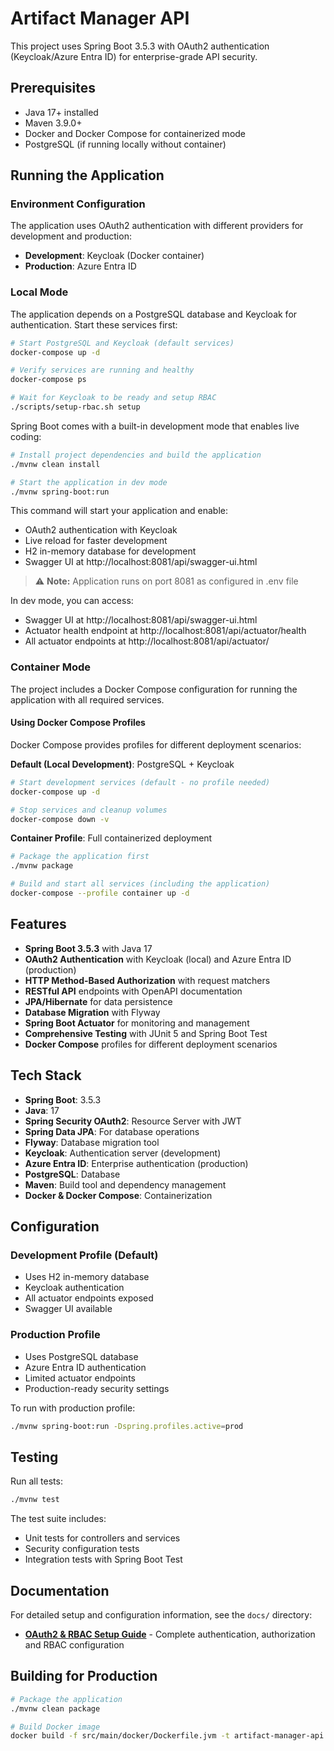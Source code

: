 # Artifact Manager API

This project uses Spring Boot 3.5.3 with OAuth2 authentication (Keycloak/Azure Entra ID) for enterprise-grade API security.

## Prerequisites

- Java 17+ installed
- Maven 3.9.0+
- Docker and Docker Compose for containerized mode
- PostgreSQL (if running locally without container)

## Running the Application

### Environment Configuration

The application uses OAuth2 authentication with different providers for development and production:

- **Development**: Keycloak (Docker container)
- **Production**: Azure Entra ID

### Local Mode

The application depends on a PostgreSQL database and Keycloak for authentication. Start these services first:

```bash
# Start PostgreSQL and Keycloak (default services)
docker-compose up -d

# Verify services are running and healthy
docker-compose ps

# Wait for Keycloak to be ready and setup RBAC
./scripts/setup-rbac.sh setup
```

Spring Boot comes with a built-in development mode that enables live coding:

```bash
# Install project dependencies and build the application
./mvnw clean install

# Start the application in dev mode
./mvnw spring-boot:run
```

This command will start your application and enable:
- OAuth2 authentication with Keycloak
- Live reload for faster development
- H2 in-memory database for development
- Swagger UI at http://localhost:8081/api/swagger-ui.html

> :warning: **Note:** Application runs on port 8081 as configured in .env file

In dev mode, you can access:
- Swagger UI at http://localhost:8081/api/swagger-ui.html
- Actuator health endpoint at http://localhost:8081/api/actuator/health
- All actuator endpoints at http://localhost:8081/api/actuator/

### Container Mode

The project includes a Docker Compose configuration for running the application with all required services.

#### Using Docker Compose Profiles

Docker Compose provides profiles for different deployment scenarios:

**Default (Local Development)**: PostgreSQL + Keycloak
```bash
# Start development services (default - no profile needed)
docker-compose up -d

# Stop services and cleanup volumes
docker-compose down -v
```

**Container Profile**: Full containerized deployment
```bash
# Package the application first
./mvnw package

# Build and start all services (including the application)
docker-compose --profile container up -d
```

## Features

- **Spring Boot 3.5.3** with Java 17
- **OAuth2 Authentication** with Keycloak (local) and Azure Entra ID (production)  
- **HTTP Method-Based Authorization** with request matchers
- **RESTful API** endpoints with OpenAPI documentation
- **JPA/Hibernate** for data persistence
- **Database Migration** with Flyway
- **Spring Boot Actuator** for monitoring and management
- **Comprehensive Testing** with JUnit 5 and Spring Boot Test
- **Docker Compose** profiles for different deployment scenarios

## Tech Stack

- **Spring Boot**: 3.5.3
- **Java**: 17
- **Spring Security OAuth2**: Resource Server with JWT
- **Spring Data JPA**: For database operations
- **Flyway**: Database migration tool
- **Keycloak**: Authentication server (development)
- **Azure Entra ID**: Enterprise authentication (production)
- **PostgreSQL**: Database
- **Maven**: Build tool and dependency management
- **Docker & Docker Compose**: Containerization

## Configuration

### Development Profile (Default)
- Uses H2 in-memory database
- Keycloak authentication
- All actuator endpoints exposed
- Swagger UI available

### Production Profile
- Uses PostgreSQL database
- Azure Entra ID authentication
- Limited actuator endpoints
- Production-ready security settings

To run with production profile:
```bash
./mvnw spring-boot:run -Dspring.profiles.active=prod
```

## Testing

Run all tests:
```bash
./mvnw test
```

The test suite includes:
- Unit tests for controllers and services
- Security configuration tests
- Integration tests with Spring Boot Test

## Documentation

For detailed setup and configuration information, see the `docs/` directory:

- **[OAuth2 & RBAC Setup Guide](docs/OAUTH2_SETUP.md)** - Complete authentication, authorization and RBAC configuration


## Building for Production

```bash
# Package the application
./mvnw clean package

# Build Docker image
docker build -f src/main/docker/Dockerfile.jvm -t artifact-manager-api .
```


